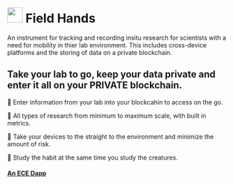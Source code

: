 #  <img src="https://user-images.githubusercontent.com/61543012/197380091-26ce4b92-369a-4592-a692-e0f747021dea.png" height="35" width="35" align-items="center" justify-content="center" /> Field Hands
An instrument for tracking and recording insitu research for scientists with a need for mobility in thier lab environment. This includes cross-device platforms and the storing of data on a private blockchain.

## Take your lab to go, keep your data private and enter it all on your PRIVATE blockchain.

🔬 Enter information from your lab into your blockcahin to access on the go.

🔭 All types of research from minimum to maximum scale, with built in metrics.

🌿 Take your devices to the straight to the environment and minimize the amount of risk.

🦗 Study the habit at the same time you study the creatures.

#### [An ECE Dapp](https://github.com/elicharlese)
